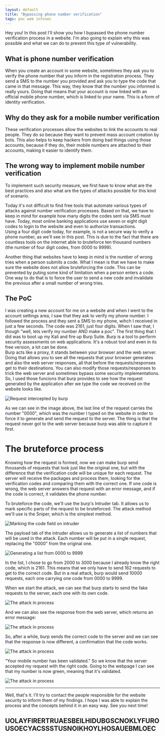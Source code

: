```yaml
---
layout: default
title: "Bypassing phone number verification"
tags: poc web infosec
---
```

Hey you! In this post I'll show you how I bypassed the phone number verification process in a website. I'm also going to explain why this was possible and what we can do to prevent this type of vulnerability.  
  
## What is phone number verification
  
When you create an account in some website, sometimes they ask you to verify the phone number that you inform in the registration process. They send a SMS to the number you provided and ask you to type the code that came in that message. This way, they know that the number you informed is really yours. Doing that means that your account is now linked with an official mobile phone number, which is linked to your name. This is a form of identity verification.  
  
## Why do they ask for a mobile number verification
  
These verification processes allow the websites to link the accounts to real people. They do so because they want to prevent mass account creation by bots. This also helps to keep hackers from doing bad things using those accounts, because if they do, their mobile numbers are attached to their accounts, making it easier to identify them.
  
## The wrong way to implement mobile number verification
  
To implement such security measure, we first have to know what are the best practices and also what are the types of attacks possible for this kind of scenario.  
  
Today it's not difficult to find free tools that automate various types of attacks against number verification processes. Based on that, we have to keep in mind for example how many digits the codes sent via SMS must have. Today, most online banking applications use seven or eight digit codes to login to the website and even to authorize transactions.  
Using a four digit code today, for example, is not a secure way to verify a phone number, as we'll see in this post. This is due to the fact that there are countless tools on the internet able to bruteforce ten thousand numbers (the number of four digit codes, from 0000 to 9999).  
  
Another thing that websites have to keep in mind is the number of wrong tries when a person submits a code. What I mean is that we have to make sure the website does not allow bruteforcing the code. This can be prevented by puting some kind of limitation when a person enters a code. One way to do that is to force the user to send a new code and invalidate the previous after a small number of wrong tries.  
  
## The PoC
  
I was creating a new account for me on a website and when I went to the account settings area, I saw that they ask to verify my phone number. I followed the process and they sent a SMS to my phone, wihch I received in just a few seconds. The code was 2161, just four digits. When I saw that, I though "well, lets verify my number AND make a poc". The first thing that I did was to boot up my Kali and fire up Burp Suite. Burp is a tool to perform security assessments on web applications. It's a robust tool and even in its free version, a lot can be done.  
Burp acts like a proxy, it stands between your browser and the web server. Doing that allows you to see all the requests that your browser generates and also the web server responses, all that before the requests/responses get to their destinations. You can also modify those requests/responses to trick the web server and sometimes bypass some security implementations.  
So, I used those funcions that burp provides to see how the request generated by the application after we type the code we received on the website looks like.  
  
![Request intercepted by burp](../assets/img/Anota%C3%A7%C3%A3o%202019-05-07%20111318.png)
  
As we can see in the image above, the last line of the request carries the number "0000", which was the number I typed on the website in order to force it to generate and send the request to the server. The thing is that the request never got to the web server because burp was able to capture it first.
  
# The bruteforce process
  
Knowing how the request is formed, now we can make burp send thousands of requests that look just like the original one, but with the difference that the verification code will be unique for each request. The server will receive the packages and process them, looking for the verification codes and comparing them with the correct one. If one code is wrong, the web server answers that request with an error message, and if the code is correct, it validates the phone number.  
  
To bruteforce the code, we'll use the burp's Intruder tab. It allows us to mark specific parts of the request to be bruteforced. The attack method we'll use is the Sniper, which is the simplest method.  
  
![Marking the code field on intruder](../assets/img/Anota%C3%A7%C3%A3o%202019-05-07%20113734.png)  
  
The payload tab of the intruder allows us to generate a list of numbers that will be used in the attack. Each number will be put in a single request, replacing the "0000" from the original one.  
  
![Generating a list from 0000 to 9999](../assets/img/Anota%C3%A7%C3%A3o%202019-05-07%20114527.png)  
  
In the list, I chose to go from 2000 to 3000 because I already know the right code, which is 2161. This means that we only have to send 162 requests to get to the correct code. But in a real attack, burp would send 10000 requests, each one carrying one code from 0000 to 9999.  
  
When we start the attack, we can see that burp starts to send the fake requests to the server, each one with its own code.  
  
![The attack in process](../assets/img/Anota%C3%A7%C3%A3o%202019-05-07%20133658.png)  
  
And we can also see the response from the web server, which returns an error message:  
  
![The attack in process](../assets/img/Anota%C3%A7%C3%A3o%202019-05-07%20134153.png)  
  
So, after a while, burp sends the correct code to the server and we can see that the response is now different, a confirmation that the code works.  
  
![The attack in process](../assets/img/Anota%C3%A7%C3%A3o%202019-05-07%20134519.png)  
  
"Your mobile number has been validated." So we know that the server accepted my request with the right code. Going to the webpage I can see that my number is now green, meaning that it's validated.  
  
![The attack in process](../assets/img/Anota%C3%A7%C3%A3o%202019-05-07%20135539.png)  
  
***
  
Well, that's it. I'll try to contact the people responsible for the website security to inform them of my findings. I hope I was able to explain the process and the concepts behind it in an easy way. See you next time!  
  
## UOLAYFIRERTRUAESBEILHIDUBGSCNOKLYFUROUSOECYACSSSTUSNOIKHOYLHOSAUEBMLOEC